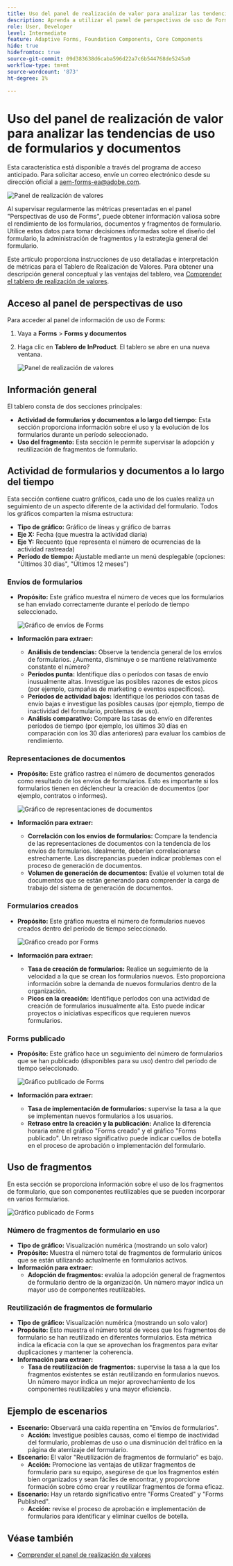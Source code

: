 ```yaml
---
title: Uso del panel de realización de valor para analizar las tendencias de uso de formularios y documentos
description: Aprenda a utilizar el panel de perspectivas de uso de Forms para monitorizar y comprender el rendimiento de los formularios y los fragmentos de formulario.
role: User, Developer
level: Intermediate
feature: Adaptive Forms, Foundation Components, Core Components
hide: true
hidefromtoc: true
source-git-commit: 09d383638d6caba596d22a7c6b544768de5245a0
workflow-type: tm+mt
source-wordcount: '873'
ht-degree: 1%

---
```


# Uso del panel de realización de valor para analizar las tendencias de uso de formularios y documentos

<span class="preview"> Esta característica está disponible a través del programa de acceso anticipado. Para solicitar acceso, envíe un correo electrónico desde su dirección oficial a aem-forms-ea@adobe.com. <span>

![Panel de realización de valores](/help/edge/docs/forms/universal-editor/assets/forms-insights-banner.svg)

Al supervisar regularmente las métricas presentadas en el panel &quot;Perspectivas de uso de Forms&quot;, puede obtener información valiosa sobre el rendimiento de los formularios, documentos y fragmentos de formulario. Utilice estos datos para tomar decisiones informadas sobre el diseño del formulario, la administración de fragmentos y la estrategia general del formulario.

Este artículo proporciona instrucciones de uso detalladas e interpretación de métricas para el Tablero de Realización de Valores. Para obtener una descripción general conceptual y las ventajas del tablero, vea [Comprender el tablero de realización de valores](/help/forms/aem-forms-value-realization-dashboard.md).


## Acceso al panel de perspectivas de uso

Para acceder al panel de información de uso de Forms:

1. Vaya a **Forms** > **Forms y documentos**
1. Haga clic en **Tablero de InProduct**. El tablero se abre en una nueva ventana.

   ![Panel de realización de valores](/help/forms/assets/forms-usage-insights.png)

## Información general

El tablero consta de dos secciones principales:

- **Actividad de formularios y documentos a lo largo del tiempo:** Esta sección proporciona información sobre el uso y la evolución de los formularios durante un período seleccionado.
- **Uso del fragmento:** Esta sección le permite supervisar la adopción y reutilización de fragmentos de formulario.

## Actividad de formularios y documentos a lo largo del tiempo

Esta sección contiene cuatro gráficos, cada uno de los cuales realiza un seguimiento de un aspecto diferente de la actividad del formulario. Todos los gráficos comparten la misma estructura:

- **Tipo de gráfico:** Gráfico de líneas y gráfico de barras
- **Eje X:** Fecha (que muestra la actividad diaria)
- **Eje Y:** Recuento (que representa el número de ocurrencias de la actividad rastreada)
- **Período de tiempo:** Ajustable mediante un menú desplegable (opciones: &quot;Últimos 30 días&quot;, &quot;Últimos 12 meses&quot;)




### Envíos de formularios

- **Propósito:** Este gráfico muestra el número de veces que los formularios se han enviado correctamente durante el período de tiempo seleccionado.

  ![Gráfico de envíos de Forms](/help/forms/assets/forms-submissions-vr-dashboard-form-insights.png)
- **Información para extraer:**
   - **Análisis de tendencias:** Observe la tendencia general de los envíos de formularios. ¿Aumenta, disminuye o se mantiene relativamente constante el número?
   - **Períodos punta:** Identifique días o períodos con tasas de envío inusualmente altas. Investigue las posibles razones de estos picos (por ejemplo, campañas de marketing o eventos específicos).
   - **Períodos de actividad bajos:** Identifique los períodos con tasas de envío bajas e investigue las posibles causas (por ejemplo, tiempo de inactividad del formulario, problemas de uso).
   - **Análisis comparativo:** Compare las tasas de envío en diferentes períodos de tiempo (por ejemplo, los últimos 30 días en comparación con los 30 días anteriores) para evaluar los cambios de rendimiento.

### Representaciones de documentos

- **Propósito:** Este gráfico rastrea el número de documentos generados como resultado de los envíos de formularios. Esto es importante si los formularios tienen en déclencheur la creación de documentos (por ejemplo, contratos o informes).

  ![Gráfico de representaciones de documentos](/help/forms/assets/document-rendetions-vr-dashboard-form-insights.png)


- **Información para extraer:**
   - **Correlación con los envíos de formularios:** Compare la tendencia de las representaciones de documentos con la tendencia de los envíos de formularios. Idealmente, deberían correlacionarse estrechamente. Las discrepancias pueden indicar problemas con el proceso de generación de documentos.
   - **Volumen de generación de documentos:** Evalúe el volumen total de documentos que se están generando para comprender la carga de trabajo del sistema de generación de documentos.

### Formularios creados


- **Propósito:** Este gráfico muestra el número de formularios nuevos creados dentro del período de tiempo seleccionado.

  ![Gráfico creado por Forms](/help/forms/assets/forms-created-vr-dashboard-form-insights.png)

- **Información para extraer:**
   - **Tasa de creación de formularios:** Realice un seguimiento de la velocidad a la que se crean los formularios nuevos. Esto proporciona información sobre la demanda de nuevos formularios dentro de la organización.
   - **Picos en la creación:** Identifique períodos con una actividad de creación de formularios inusualmente alta. Esto puede indicar proyectos o iniciativas específicos que requieren nuevos formularios.

### Forms publicado

- **Propósito:** Este gráfico hace un seguimiento del número de formularios que se han publicado (disponibles para su uso) dentro del período de tiempo seleccionado.

  ![Gráfico publicado de Forms](/help/forms/assets/forms-publish-vr-dashboard-form-insights.png)


- **Información para extraer:**
   - **Tasa de implementación de formularios:** supervise la tasa a la que se implementan nuevos formularios a los usuarios.
   - **Retraso entre la creación y la publicación:** Analice la diferencia horaria entre el gráfico &quot;Forms creado&quot; y el gráfico &quot;Forms publicado&quot;. Un retraso significativo puede indicar cuellos de botella en el proceso de aprobación o implementación del formulario.

## Uso de fragmentos

En esta sección se proporciona información sobre el uso de los fragmentos de formulario, que son componentes reutilizables que se pueden incorporar en varios formularios.

![Gráfico publicado de Forms](/help/forms/assets/fragment-usage-vr-dashboard-form-insights.png)

### Número de fragmentos de formulario en uso

- **Tipo de gráfico:** Visualización numérica (mostrando un solo valor)
- **Propósito:** Muestra el número total de fragmentos de formulario únicos que se están utilizando actualmente en formularios activos.
- **Información para extraer:**
   - **Adopción de fragmentos:** evalúa la adopción general de fragmentos de formulario dentro de la organización. Un número mayor indica un mayor uso de componentes reutilizables.

### Reutilización de fragmentos de formulario

- **Tipo de gráfico:** Visualización numérica (mostrando un solo valor)
- **Propósito:** Esto muestra el número total de veces que los fragmentos de formulario se han reutilizado en diferentes formularios. Esta métrica indica la eficacia con la que se aprovechan los fragmentos para evitar duplicaciones y mantener la coherencia.
- **Información para extraer:**
   - **Tasa de reutilización de fragmentos:** supervise la tasa a la que los fragmentos existentes se están reutilizando en formularios nuevos. Un número mayor indica un mejor aprovechamiento de los componentes reutilizables y una mayor eficiencia.

## Ejemplo de escenarios

- **Escenario:** Observará una caída repentina en &quot;Envíos de formularios&quot;.
   - **Acción:** Investigue posibles causas, como el tiempo de inactividad del formulario, problemas de uso o una disminución del tráfico en la página de aterrizaje del formulario.
- **Escenario:** El valor &quot;Reutilización de fragmentos de formulario&quot; es bajo.
   - **Acción:** Promocione las ventajas de utilizar fragmentos de formulario para su equipo, asegúrese de que los fragmentos estén bien organizados y sean fáciles de encontrar, y proporcione formación sobre cómo crear y reutilizar fragmentos de forma eficaz.
- **Escenario:** Hay un retardo significativo entre &quot;Forms Created&quot; y &quot;Forms Published&quot;.
   - **Acción:** revise el proceso de aprobación e implementación de formularios para identificar y eliminar cuellos de botella.



## Véase también

- [Comprender el panel de realización de valores](/help/forms/aem-forms-value-realization-dashboard.md)
